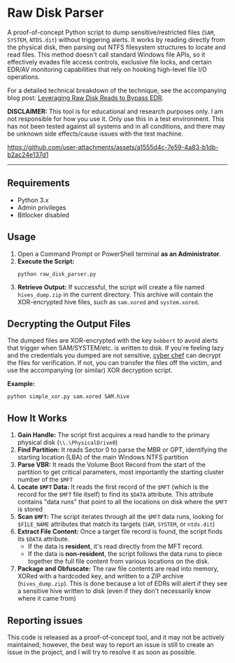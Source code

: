 # Raw Disk Parser

A proof-of-concept Python script to dump sensitive/restricted files (`SAM`, `SYSTEM`, `NTDS.dit`) without triggering alerts. It works by reading directly from the physical disk, then parsing out NTFS filesystem structures to locate and read files. This method doesn't call standard Windows file APIs, so it effectively evades file access controls, exclusive file locks, and certain EDR/AV monitoring capabilities that rely on hooking high-level file I/O operations.

For a detailed technical breakdown of the technique, see the accompanying blog post: [Leveraging Raw Disk Reads to Bypass EDR](https://medium.com/workday-engineering/leveraging-raw-disk-reads-to-bypass-edr-f145838b0e6d).

**DISCLAIMER:** This tool is for educational and research purposes only. I am not responsible for how you use it. Only use this in a test environment. This has not been tested against all systems and in all conditions, and there may be unknown side effects/cause issues with the test machine.



https://github.com/user-attachments/assets/a1555d4c-7e59-4a83-b1db-b2ac24e137d1

---

## Requirements

-   Python 3.x
-   Admin privileges
-   Bitlocker disabled


## Usage

1.  Open a Command Prompt or PowerShell terminal **as an Administrator**.
2.  **Execute the Script:**
    ```shell
    python raw_disk_parser.py
    ```
3.  **Retrieve Output:** If successful, the script will create a file named `hives_dump.zip` in the current directory. This archive will contain the XOR-encrypted hive files, such as `sam.xored` and `system.xored`.

## Decrypting the Output Files

The dumped files are XOR-encrypted with the key `bobbert` to avoid alerts that trigger when SAM/SYSTEM/etc. is written to disk. If you're feeling lazy and the credentials you dumped are not sensitive, [cyber chef](https://gchq.github.io/CyberChef/#recipe=XOR(%7B'option':'UTF8','string':'bobbert'%7D,'Standard',false)) can decrypt the files for verification. If not, you can transfer the files off the victim, and use the accompanying (or similar) XOR decryption script.

**Example:**
```shell
python simple_xor.py sam.xored SAM.hive
```

## How It Works

1.  **Gain Handle:** The script first acquires a read handle to the primary physical disk (`\\.\PhysicalDrive0`)
2.  **Find Partition:** It reads Sector 0 to parse the MBR or GPT, identifying the starting location (LBA) of the main Windows NTFS partition
3.  **Parse VBR:** It reads the Volume Boot Record from the start of the partition to get critical parameters, most importantly the starting cluster number of the `$MFT`
4.  **Locate `$MFT` Data:** It reads the first record of the `$MFT` (which is the record for the `$MFT` file itself) to find its `$DATA` attribute. This attribute contains "data runs" that point to all the locations on disk where the `$MFT` is stored
5.  **Scan `$MFT`:** The script iterates through all the `$MFT` data runs, looking for `$FILE_NAME` attributes that match its targets (`SAM`, `SYSTEM`, or `ntds.dit`)
6.  **Extract File Content:** Once a target file record is found, the script finds its `$DATA` attribute.
    * If the data is **resident**, it's read directly from the MFT record.
    * If the data is **non-resident**, the script follows the data runs to piece together the full file content from various locations on the disk.
7.  **Package and Obfuscate:** The raw file contents are read into memory, XORed with a hardcoded key, and written to a ZIP archive (`hives_dump.zip`). This is done because a lot of EDRs will alert if they see a sensitive hive written to disk (even if they don't necessarily know where it came from)

## Reporting issues
This code is released as a proof-of-concept tool, and it may not be actively maintained; however, the best way to report an issue is still to create an issue in the project, and I will try to resolve it as soon as possible.
